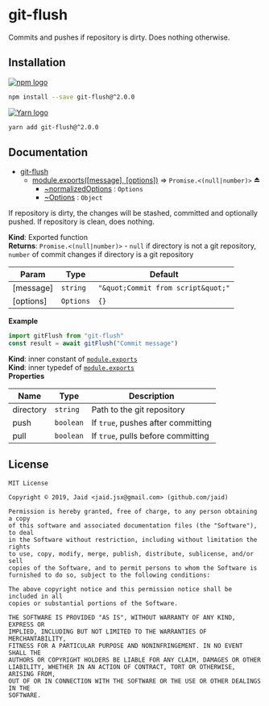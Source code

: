 # git-flush


Commits and pushes if repository is dirty. Does nothing otherwise.

## Installation
<a href='https://npmjs.com/package/git-flush'><img alt='npm logo' src='https://github.com/Jaid/action-readme/raw/master/images/base-assets/npm.png'/></a>
```bash
npm install --save git-flush@^2.0.0
```
<a href='https://yarnpkg.com/package/git-flush'><img alt='Yarn logo' src='https://github.com/Jaid/action-readme/raw/master/images/base-assets/yarn.png'/></a>
```bash
yarn add git-flush@^2.0.0
```



## Documentation

* [git-flush](#module_git-flush)
    * [module.exports([message], [options])](#exp_module_git-flush--module.exports) ⇒ <code>Promise.&lt;(null\|number)&gt;</code> ⏏
        * [~normalizedOptions](#module_git-flush--module.exports..normalizedOptions) : <code>Options</code>
        * [~Options](#module_git-flush--module.exports..Options) : <code>Object</code>

If repository is dirty, the changes will be stashed, committed and optionally pushed. If repository is clean, does nothing.

**Kind**: Exported function  
**Returns**: <code>Promise.&lt;(null\|number)&gt;</code> - `null` if directory is not a git repository, `number` of commit changes if directory is a git repository  

| Param | Type | Default |
| --- | --- | --- |
| [message] | <code>string</code> | <code>&quot;\&quot;Commit from script\&quot;&quot;</code> | 
| [options] | <code>Options</code> | <code>{}</code> | 

**Example**  
```javascript
import gitFlush from "git-flush"
const result = await gitFlush("Commit message")
```
**Kind**: inner constant of [<code>module.exports</code>](#exp_module_git-flush--module.exports)  
**Kind**: inner typedef of [<code>module.exports</code>](#exp_module_git-flush--module.exports)  
**Properties**

| Name | Type | Description |
| --- | --- | --- |
| directory | <code>string</code> | Path to the git repository |
| push | <code>boolean</code> | If `true`, pushes after committing |
| pull | <code>boolean</code> | If `true`, pulls before committing |



## License
```text
MIT License

Copyright © 2019, Jaid <jaid.jsx@gmail.com> (github.com/jaid)

Permission is hereby granted, free of charge, to any person obtaining a copy
of this software and associated documentation files (the "Software"), to deal
in the Software without restriction, including without limitation the rights
to use, copy, modify, merge, publish, distribute, sublicense, and/or sell
copies of the Software, and to permit persons to whom the Software is
furnished to do so, subject to the following conditions:

The above copyright notice and this permission notice shall be included in all
copies or substantial portions of the Software.

THE SOFTWARE IS PROVIDED "AS IS", WITHOUT WARRANTY OF ANY KIND, EXPRESS OR
IMPLIED, INCLUDING BUT NOT LIMITED TO THE WARRANTIES OF MERCHANTABILITY,
FITNESS FOR A PARTICULAR PURPOSE AND NONINFRINGEMENT. IN NO EVENT SHALL THE
AUTHORS OR COPYRIGHT HOLDERS BE LIABLE FOR ANY CLAIM, DAMAGES OR OTHER
LIABILITY, WHETHER IN AN ACTION OF CONTRACT, TORT OR OTHERWISE, ARISING FROM,
OUT OF OR IN CONNECTION WITH THE SOFTWARE OR THE USE OR OTHER DEALINGS IN THE
SOFTWARE.
```
